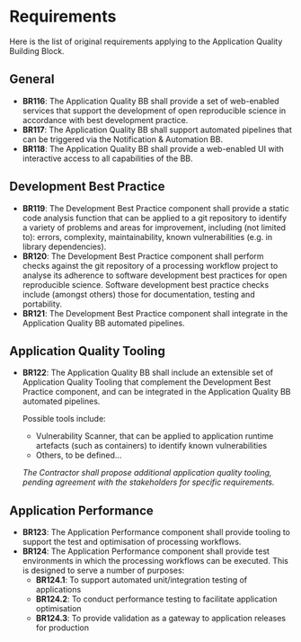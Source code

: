 # Requirements

Here is the list of original requirements applying to the Application Quality Building Block.

## General

* **BR116**: The Application Quality BB shall provide a set of web-enabled services that support the development of open reproducible science in accordance with best development practice.
* **BR117**: The Application Quality BB shall support automated pipelines that can be triggered via the Notification & Automation BB.
* **BR118**: The Application Quality BB shall provide a web-enabled UI with interactive access to all capabilities of the BB.

## Development Best Practice

* **BR119**: The Development Best Practice component shall provide a static code analysis function that can be applied to a git repository to identify a variety of problems and areas for improvement, including (not limited to): errors, complexity, maintainability, known vulnerabilities (e.g. in library dependencies).
* **BR120**: The Development Best Practice component shall perform checks against the git repository of a processing workflow project to analyse its adherence to software development best practices for open reproducible science. Software development best practice checks include (amongst others) those for documentation, testing and portability.
* **BR121**: The Development Best Practice component shall integrate in the Application Quality BB automated pipelines.

## Application Quality Tooling

* **BR122**: The Application Quality BB shall include an extensible set of Application Quality Tooling that complement the Development Best Practice component, and can be integrated in the Application Quality BB automated pipelines.

  Possible tools include:
  - Vulnerability Scanner, that can be applied to application runtime artefacts (such as containers) to identify known vulnerabilities
  - Others, to be defined...

  *The Contractor shall propose additional application quality tooling, pending agreement with the stakeholders for specific requirements.*

## Application Performance

* **BR123**: The Application Performance component shall provide tooling to support the test and optimisation of processing workflows.
* **BR124**: The Application Performance component shall provide test environments in which the processing workflows can be executed. This is designed to serve a number of purposes:
  - **BR124.1**: To support automated unit/integration testing of applications
  - **BR124.2**: To conduct performance testing to facilitate application optimisation
  - **BR124.3**: To provide validation as a gateway to application releases for production

